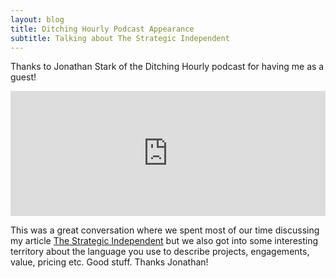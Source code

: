```yaml
---
layout: blog
title: Ditching Hourly Podcast Appearance
subtitle: Talking about The Strategic Independent
---
```


Thanks to Jonathan Stark of the Ditching Hourly podcast for having me as a guest!

<iframe src='https://embed.simplecast.com/e9f647e6' width='100%' frameborder='0' height='200px' scrolling='no' seamless></iframe>

This was a great conversation where we spent most of our time discussing my article [The Strategic Independent](https://tomcritchlow.com/2019/04/04/the-strategic-independent/) but we also got into some interesting territory about the language you use to describe projects, engagements, value, pricing etc. Good stuff. Thanks Jonathan!